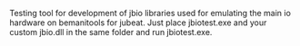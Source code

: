 Testing tool for development of jbio libraries used for emulating the main io
hardware on bemanitools for jubeat. Just place jbiotest.exe and your 
custom jbio.dll in the same folder and run jbiotest.exe.
